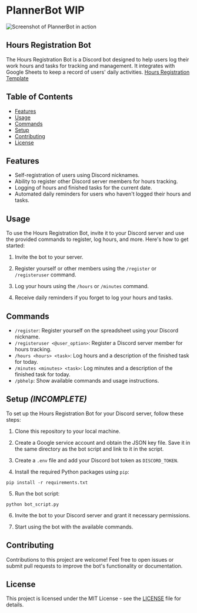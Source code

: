 # PlannerBot WIP
![Screenshot of PlannerBot in action](https://cdn.discordapp.com/attachments/518107362272346118/1148420210177605742/image.png)
## Hours Registration Bot

The Hours Registration Bot is a Discord bot designed to help users log their work hours and tasks for tracking and management. It integrates with Google Sheets to keep a record of users' daily activities.
[Hours Registration Template](https://docs.google.com/spreadsheets/d/1UK_veVeC3QWL8_2fPv0StziR0YQZhGvGAtT7ThK9Y-0/edit?usp=sharing)

## Table of Contents

- [Features](#features)
- [Usage](#usage)
- [Commands](#commands)
- [Setup](#setup)
- [Contributing](#contributing)
- [License](#license)

## Features

- Self-registration of users using Discord nicknames.
- Ability to register other Discord server members for hours tracking.
- Logging of hours and finished tasks for the current date.
- Automated daily reminders for users who haven't logged their hours and tasks.

## Usage

To use the Hours Registration Bot, invite it to your Discord server and use the provided commands to register, log hours, and more. Here's how to get started:

1. Invite the bot to your server.

2. Register yourself or other members using the `/register` or `/registeruser` command.

3. Log your hours using the `/hours` or `/minutes` command.

4. Receive daily reminders if you forget to log your hours and tasks.

## Commands

- `/register`: Register yourself on the spreadsheet using your Discord nickname.
- `/registeruser <@user_option>`: Register a Discord server member for hours tracking.
- `/hours <hours> <task>`: Log hours and a description of the finished task for today.
- `/minutes <minutes> <task>`: Log minutes and a description of the finished task for today.
- `/pbhelp`: Show available commands and usage instructions.

## Setup _(INCOMPLETE)_

To set up the Hours Registration Bot for your Discord server, follow these steps:

1. Clone this repository to your local machine.

2. Create a Google service account and obtain the JSON key file. Save it in the same directory as the bot script and link to it in the script.

3. Create a `.env` file and add your Discord bot token as `DISCORD_TOKEN`.

4. Install the required Python packages using `pip`:

`pip install -r requirements.txt`

5. Run the bot script:

`python bot_script.py`

6. Invite the bot to your Discord server and grant it necessary permissions.

7. Start using the bot with the available commands.

## Contributing

Contributions to this project are welcome! Feel free to open issues or submit pull requests to improve the bot's functionality or documentation.

## License

This project is licensed under the MIT License - see the [LICENSE](LICENSE) file for details.

